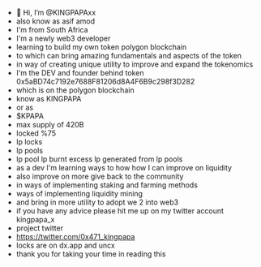 - 👋 Hi, I’m @KINGPAPAxx
- also know as asif amod
- I'm from South Africa 
- I'm a newly web3 developer 
- learning to build my own token polygon blockchain
- to which can bring amazing fundamentals and aspects of the token
- in way of creating unique utility to improve and expand the tokenomics
- I'm the DEV and founder behind token 0x5aBD74c7192e7688F81206d8A4F6B9c298f3D282
- which is on the polygon blockchain
- know as KINGPAPA
- or as
- $KPAPA
- max supply of 420B
- locked %75
- lp locks
- lp pools
- lp pool lp burnt excess lp generated from lp pools
- as a dev I'm learning ways to how how I can improve on liquidity
- also improve on more give back to the community
- in ways of implementing staking and farming methods
- ways of implementing liquidity mining
- and bring in more utility to adopt we 2 into web3
- if you have any advice please hit me up on my twitter account kingpapa_x
- project twitter
- https://twitter.com/0x471_kingpapa
- locks are on dx.app and uncx 
- thank you for taking your time in reading this






<!---
KINGPAPAxx/KINGPAPAxx is a ✨ special ✨ repository because its `README.md` (this file) appears on your GitHub profile.
You can click the Preview link to take a look at your changes.
--->
